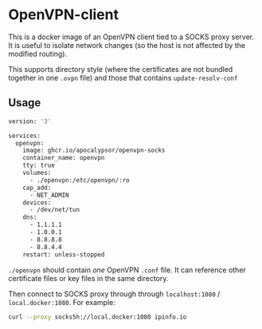 # OpenVPN-client

This is a docker image of an OpenVPN client tied to a SOCKS proxy server.  It is useful to isolate network changes (so the host is not affected by the modified routing).

This supports directory style (where the certificates are not bundled together in one `.ovpn` file) and those that contains `update-resolv-conf`

## Usage

```bash
version: '3'

services:
  openvpn:
    image: ghcr.io/apocalypsor/openvpn-socks
    container_name: openvpn
    tty: true
    volumes:
      - ./openvpn:/etc/openvpn/:ro
    cap_add:
      - NET_ADMIN
    devices:
      - /dev/net/tun
    dns:
      - 1.1.1.1
      - 1.0.0.1
      - 8.8.8.8
      - 8.8.4.4
    restart: unless-stopped
```

`./openvpn` should contain *one* OpenVPN `.conf` file. It can reference other certificate files or key files in the same directory.

Then connect to SOCKS proxy through through `localhost:1080` / `local.docker:1080`. For example:

```bash
curl --proxy socks5h://local.docker:1080 ipinfo.io
```
